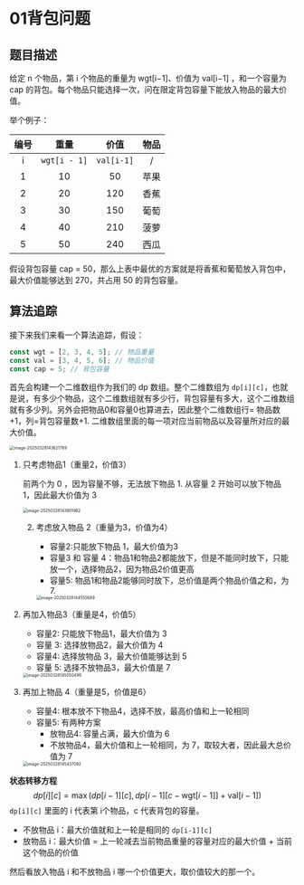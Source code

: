 # 01背包问题

## 题目描述

给定 n 个物品，第 i 个物品的重量为 wgt[i−1]、价值为 val[i−1] ，和一个容量为 cap 的背包。每个物品只能选择一次，问在限定背包容量下能放入物品的最大价值。

举个例子：

| 编号 |     重量     |    价值    | 物品 |
| :--: | :----------: | :--------: | :--: |
|  i   | `wgt[i - 1]` | `val[i-1]` |  /   |
|  1   |      10      |     50     | 苹果 |
|  2   |      20      |    120     | 香蕉 |
|  3   |      30      |    150     | 葡萄 |
|  4   |      40      |    210     | 菠萝 |
|  5   |      50      |    240     | 西瓜 |

假设背包容量 cap = 50，那么上表中最优的方案就是将香蕉和葡萄放入背包中，最大价值能够达到 270，共占用 50 的背包容量。



## 算法追踪

接下来我们来看一个算法追踪，假设：

```js
const wgt = [2, 3, 4, 5]; // 物品重量
const val = [3, 4, 5, 6]; // 物品价值
const cap = 5; // 背包容量
```

首先会构建一个二维数组作为我们的 dp 数组。整个二维数组为 `dp[i][c]`，也就是说，有多少个物品，这个二维数组就有多少行，背包容量有多大，这个二维数组就有多少列。另外会把物品0和容量0也算进去，因此整个二维数组行= 物品数+1，列=背包容量数+1. 二维数组里面的每一项对应当前物品以及容量所对应的最大价值。

<img src="https://xiejie-typora.oss-cn-chengdu.aliyuncs.com/2025-03-28-063622.png" alt="image-20250328143621789" style="zoom:50%;" />

1. 只考虑物品1（重量2，价值3）

   前两个为 0 ，因为容量不够，无法放下物品 1. 从容量 2 开始可以放下物品 1，因此最大价值为 3

   <img src="https://xiejie-typora.oss-cn-chengdu.aliyuncs.com/2025-03-28-063902.png" alt="image-20250328143901982" style="zoom:50%;" />

   2. 考虑放入物品 2（重量为3，价值为4）

      - 容量2:只能放下物品 1，最大价值为3
      - 容量3 和 容量 4：物品1和物品2都能放下，但是不能同时放下，只能放一个，选择物品2，因为物品2价值更高
      - 容量5: 物品1和物品2能够同时放下，总价值是两个物品价值之和，为 7.

      <img src="https://xiejie-typora.oss-cn-chengdu.aliyuncs.com/2025-03-28-064551.png" alt="image-20250328144550689" style="zoom:50%;" />

3. 再加入物品3（重量是4，价值5）

   - 容量2: 只能放下物品1，最大价值为 3
   - 容量 3: 选择放物品2，最大价值为 4
   - 容量4: 选择放物品 3，最大价值能够达到 5
   - 容量 5: 选择不放物品3，最大价值是 7

   <img src="https://xiejie-typora.oss-cn-chengdu.aliyuncs.com/2025-03-28-065051.png" alt="image-20250328145050499" style="zoom:50%;" />

4. 再加上物品 4（重量是5，价值是6）

   - 容量4: 根本放不下物品4，选择不放，最高价值和上一轮相同
   - 容量5: 有两种方案
     - 放物品4: 容量占满，最大价值为 6
     - 不放物品4，最大价值和上一轮相同，为 7，取较大者，因此最大总价值为 7

   <img src="https://xiejie-typora.oss-cn-chengdu.aliyuncs.com/2025-03-28-065437.png" alt="image-20250328145437092" style="zoom:50%;" />



**状态转移方程**
$$
dp[i][c] = \max(dp[i-1][c], dp[i-1][c - \text{wgt}[i-1]] + \text{val}[i-1]) \quad
$$
`dp[i][c]` 里面的 i 代表第 i个物品，c 代表背包的容量。

- 不放物品 i：最大价值就和上一轮是相同的 `dp[i-1][c]`
- 放物品 i：最大价值 = 上一轮减去当前物品重量的容量对应的最大价值 + 当前这个物品的价值

然后看放入物品 i 和不放物品 i 哪一个价值更大，取价值较大的那一个。

